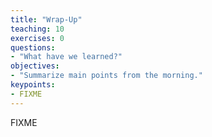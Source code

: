 ```yaml
---
title: "Wrap-Up"
teaching: 10
exercises: 0
questions:
- "What have we learned?"
objectives:
- "Summarize main points from the morning."
keypoints:
- FIXME
---
```


FIXME
